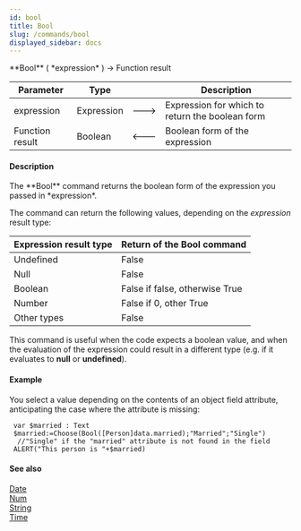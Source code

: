 ```yaml
---
id: bool
title: Bool
slug: /commands/bool
displayed_sidebar: docs
---
```


<!--REF #_command_.Bool.Syntax-->**Bool** ( *expression* ) -> Function result<!-- END REF-->
<!--REF #_command_.Bool.Params-->
| Parameter | Type |  | Description |
| --- | --- | --- | --- |
| expression | Expression | &#x1F852; | Expression for which to return the boolean form |
| Function result | Boolean | &#x1F850; | Boolean form of the expression |

<!-- END REF-->

#### Description 

<!--REF #_command_.Bool.Summary-->The **Bool** command returns the boolean form of the expression you passed in *expression*.<!-- END REF--> 

The command can return the following values, depending on the *expression* result type:

| **Expression result type** | **Return of the Bool command** |
| -------------------------- | ------------------------------ |
| Undefined                  | False                          |
| Null                       | False                          |
| Boolean                    | False if false, otherwise True |
| Number                     | False if 0, other True         |
| Other types                | False                          |

This command is useful when the code expects a boolean value, and when the evaluation of the expression could result in a different type (e.g. if it evaluates to **null** or **undefined**). 

#### Example 

You select a value depending on the contents of an object field attribute, anticipating the case where the attribute is missing:

```4d
 var $married : Text
 $married:=Choose(Bool([Person]data.married);"Married";"Single")
  //"Single" if the "married" attribute is not found in the field
 ALERT("This person is "+$married)
```

#### See also 

[Date](date.md)  
[Num](num.md)  
[String](string.md)  
[Time](time.md)  